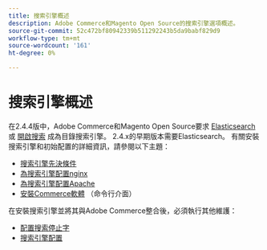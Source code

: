 ```yaml
---
title: 搜索引擎概述
description: Adobe Commerce和Magento Open Source的搜索引擎選項概述。
source-git-commit: 52c472bf80942339b511292243b5da9babf829d9
workflow-type: tm+mt
source-wordcount: '161'
ht-degree: 0%

---
```



# 搜索引擎概述

在2.4.4版中，Adobe Commerce和Magento Open Source要求 [Elasticsearch] 或 [開啟搜索] 成為目錄搜索引擎。 2.4.x的早期版本需要Elasticsearch。 有關安裝搜索引擎和初始配置的詳細資訊，請參閱以下主題：

- [搜索引擎先決條件]
- [為搜索引擎配置nginx]
- [為搜索引擎配置Apache]
- [安裝Commerce軟體] （命令行介面）

在安裝搜索引擎並將其與Adobe Commerce整合後，必須執行其他維護：

- [配置搜索停止字](search-stopwords.md)
- [搜索引擎配置](configure-search-engine.md)

<!-- Link Definitions -->

[搜索引擎先決條件]: https://devdocs.magento.com/guides/v2.4/install-gde/prereq/elasticsearch.html
[為搜索引擎配置nginx]: https://devdocs.magento.com/guides/v2.4/install-gde/prereq/es-config-nginx.html
[為搜索引擎配置Apache]: https://devdocs.magento.com/guides/v2.4/install-gde/prereq/es-config-apache.html
[Elasticsearch]: https://www.elastic.co
[Elasticsearch documentation]: https://www.elastic.co/guide/en/elasticsearch/reference/current/index.html
[安裝Commerce軟體]: https://devdocs.magento.com/guides/v2.4/install-gde/install/cli/install-cli-install.html
[開啟搜索]: https://opensearch.org/docs/latest/opensearch/install/index/
